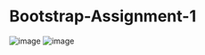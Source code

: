 # Bootstrap-Assignment-1

![image](https://user-images.githubusercontent.com/106248168/171554606-5b5beda2-e5c8-4bf7-8f45-b8fc08e32e39.png)
![image](https://user-images.githubusercontent.com/106248168/171554642-24fadb21-084c-4601-8877-4267d844a9fa.png)
